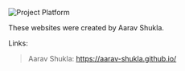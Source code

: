![Project Platform](https://github.com/Aarav-Shukla/Project-Platform/blob/main/ProjectPlatform/projectplatform.jpg?raw=true)


These websites were created by Aarav Shukla. 

Links:
> Aarav Shukla: https://aarav-shukla.github.io/
